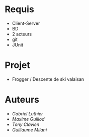 # Requis
- Client-Server
- BD
- 2 acteurs
- git
- JUnit

# Projet
- Frogger / Descente de ski valaisan

# Auteurs
- *Gabriel Luthier*
- *Maxime Guillod*
- *Tony Clavien*
- *Guillaume Milani*
